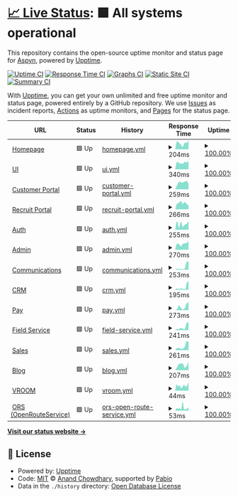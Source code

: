 # [📈 Live Status](https://status.aspyn.io): <!--live status--> **🟩 All systems operational**

This repository contains the open-source uptime monitor and status page for [Aspyn](https://aspyn.io), powered by [Upptime](https://github.com/upptime/upptime).

[![Uptime CI](https://github.com/aspyn-io/status/workflows/Uptime%20CI/badge.svg)](https://github.com/aspyn-io/status/actions?query=workflow%3A%22Uptime+CI%22)
[![Response Time CI](https://github.com/aspyn-io/status/workflows/Response%20Time%20CI/badge.svg)](https://github.com/aspyn-io/status/actions?query=workflow%3A%22Response+Time+CI%22)
[![Graphs CI](https://github.com/aspyn-io/status/workflows/Graphs%20CI/badge.svg)](https://github.com/aspyn-io/status/actions?query=workflow%3A%22Graphs+CI%22)
[![Static Site CI](https://github.com/aspyn-io/status/workflows/Static%20Site%20CI/badge.svg)](https://github.com/aspyn-io/status/actions?query=workflow%3A%22Static+Site+CI%22)
[![Summary CI](https://github.com/aspyn-io/status/workflows/Summary%20CI/badge.svg)](https://github.com/aspyn-io/status/actions?query=workflow%3A%22Summary+CI%22)

With [Upptime](https://upptime.js.org), you can get your own unlimited and free uptime monitor and status page, powered entirely by a GitHub repository. We use [Issues](https://github.com/aspyn-io/status/issues) as incident reports, [Actions](https://github.com/aspyn-io/status/actions) as uptime monitors, and [Pages](https://status.aspyn.io) for the status page.

<!--start: status pages-->
<!-- This summary is generated by Upptime (https://github.com/upptime/upptime) -->
<!-- Do not edit this manually, your changes will be overwritten -->
<!-- prettier-ignore -->
| URL | Status | History | Response Time | Uptime |
| --- | ------ | ------- | ------------- | ------ |
| <img alt="" src="https://aptive.aspyn.io/favicon.ico" height="13"> [Homepage](https://aspyn.io) | 🟩 Up | [homepage.yml](https://github.com/aspyn-io/status/commits/HEAD/history/homepage.yml) | <details><summary><img alt="Response time graph" src="./graphs/homepage/response-time-week.png" height="20"> 204ms</summary><br><a href="https://status.aspyn.io/history/homepage"><img alt="Response time 216" src="https://img.shields.io/endpoint?url=https%3A%2F%2Fraw.githubusercontent.com%2Faspyn-io%2Fstatus%2FHEAD%2Fapi%2Fhomepage%2Fresponse-time.json"></a><br><a href="https://status.aspyn.io/history/homepage"><img alt="24-hour response time 281" src="https://img.shields.io/endpoint?url=https%3A%2F%2Fraw.githubusercontent.com%2Faspyn-io%2Fstatus%2FHEAD%2Fapi%2Fhomepage%2Fresponse-time-day.json"></a><br><a href="https://status.aspyn.io/history/homepage"><img alt="7-day response time 204" src="https://img.shields.io/endpoint?url=https%3A%2F%2Fraw.githubusercontent.com%2Faspyn-io%2Fstatus%2FHEAD%2Fapi%2Fhomepage%2Fresponse-time-week.json"></a><br><a href="https://status.aspyn.io/history/homepage"><img alt="30-day response time 380" src="https://img.shields.io/endpoint?url=https%3A%2F%2Fraw.githubusercontent.com%2Faspyn-io%2Fstatus%2FHEAD%2Fapi%2Fhomepage%2Fresponse-time-month.json"></a><br><a href="https://status.aspyn.io/history/homepage"><img alt="1-year response time 216" src="https://img.shields.io/endpoint?url=https%3A%2F%2Fraw.githubusercontent.com%2Faspyn-io%2Fstatus%2FHEAD%2Fapi%2Fhomepage%2Fresponse-time-year.json"></a></details> | <details><summary><a href="https://status.aspyn.io/history/homepage">100.00%</a></summary><a href="https://status.aspyn.io/history/homepage"><img alt="All-time uptime 100.00%" src="https://img.shields.io/endpoint?url=https%3A%2F%2Fraw.githubusercontent.com%2Faspyn-io%2Fstatus%2FHEAD%2Fapi%2Fhomepage%2Fuptime.json"></a><br><a href="https://status.aspyn.io/history/homepage"><img alt="24-hour uptime 100.00%" src="https://img.shields.io/endpoint?url=https%3A%2F%2Fraw.githubusercontent.com%2Faspyn-io%2Fstatus%2FHEAD%2Fapi%2Fhomepage%2Fuptime-day.json"></a><br><a href="https://status.aspyn.io/history/homepage"><img alt="7-day uptime 100.00%" src="https://img.shields.io/endpoint?url=https%3A%2F%2Fraw.githubusercontent.com%2Faspyn-io%2Fstatus%2FHEAD%2Fapi%2Fhomepage%2Fuptime-week.json"></a><br><a href="https://status.aspyn.io/history/homepage"><img alt="30-day uptime 100.00%" src="https://img.shields.io/endpoint?url=https%3A%2F%2Fraw.githubusercontent.com%2Faspyn-io%2Fstatus%2FHEAD%2Fapi%2Fhomepage%2Fuptime-month.json"></a><br><a href="https://status.aspyn.io/history/homepage"><img alt="1-year uptime 100.00%" src="https://img.shields.io/endpoint?url=https%3A%2F%2Fraw.githubusercontent.com%2Faspyn-io%2Fstatus%2FHEAD%2Fapi%2Fhomepage%2Fuptime-year.json"></a></details>
| <img alt="" src="https://aptive.aspyn.io/favicon.ico" height="13"> [UI](https://aptive.aspyn.io/healthz) | 🟩 Up | [ui.yml](https://github.com/aspyn-io/status/commits/HEAD/history/ui.yml) | <details><summary><img alt="Response time graph" src="./graphs/ui/response-time-week.png" height="20"> 340ms</summary><br><a href="https://status.aspyn.io/history/ui"><img alt="Response time 297" src="https://img.shields.io/endpoint?url=https%3A%2F%2Fraw.githubusercontent.com%2Faspyn-io%2Fstatus%2FHEAD%2Fapi%2Fui%2Fresponse-time.json"></a><br><a href="https://status.aspyn.io/history/ui"><img alt="24-hour response time 411" src="https://img.shields.io/endpoint?url=https%3A%2F%2Fraw.githubusercontent.com%2Faspyn-io%2Fstatus%2FHEAD%2Fapi%2Fui%2Fresponse-time-day.json"></a><br><a href="https://status.aspyn.io/history/ui"><img alt="7-day response time 340" src="https://img.shields.io/endpoint?url=https%3A%2F%2Fraw.githubusercontent.com%2Faspyn-io%2Fstatus%2FHEAD%2Fapi%2Fui%2Fresponse-time-week.json"></a><br><a href="https://status.aspyn.io/history/ui"><img alt="30-day response time 346" src="https://img.shields.io/endpoint?url=https%3A%2F%2Fraw.githubusercontent.com%2Faspyn-io%2Fstatus%2FHEAD%2Fapi%2Fui%2Fresponse-time-month.json"></a><br><a href="https://status.aspyn.io/history/ui"><img alt="1-year response time 297" src="https://img.shields.io/endpoint?url=https%3A%2F%2Fraw.githubusercontent.com%2Faspyn-io%2Fstatus%2FHEAD%2Fapi%2Fui%2Fresponse-time-year.json"></a></details> | <details><summary><a href="https://status.aspyn.io/history/ui">100.00%</a></summary><a href="https://status.aspyn.io/history/ui"><img alt="All-time uptime 99.99%" src="https://img.shields.io/endpoint?url=https%3A%2F%2Fraw.githubusercontent.com%2Faspyn-io%2Fstatus%2FHEAD%2Fapi%2Fui%2Fuptime.json"></a><br><a href="https://status.aspyn.io/history/ui"><img alt="24-hour uptime 100.00%" src="https://img.shields.io/endpoint?url=https%3A%2F%2Fraw.githubusercontent.com%2Faspyn-io%2Fstatus%2FHEAD%2Fapi%2Fui%2Fuptime-day.json"></a><br><a href="https://status.aspyn.io/history/ui"><img alt="7-day uptime 100.00%" src="https://img.shields.io/endpoint?url=https%3A%2F%2Fraw.githubusercontent.com%2Faspyn-io%2Fstatus%2FHEAD%2Fapi%2Fui%2Fuptime-week.json"></a><br><a href="https://status.aspyn.io/history/ui"><img alt="30-day uptime 100.00%" src="https://img.shields.io/endpoint?url=https%3A%2F%2Fraw.githubusercontent.com%2Faspyn-io%2Fstatus%2FHEAD%2Fapi%2Fui%2Fuptime-month.json"></a><br><a href="https://status.aspyn.io/history/ui"><img alt="1-year uptime 99.99%" src="https://img.shields.io/endpoint?url=https%3A%2F%2Fraw.githubusercontent.com%2Faspyn-io%2Fstatus%2FHEAD%2Fapi%2Fui%2Fuptime-year.json"></a></details>
| <img alt="" src="https://icons.duckduckgo.com/ip3/customer.aptive.aspyn.io.ico" height="13"> [Customer Portal](https://customer.aptive.aspyn.io) | 🟩 Up | [customer-portal.yml](https://github.com/aspyn-io/status/commits/HEAD/history/customer-portal.yml) | <details><summary><img alt="Response time graph" src="./graphs/customer-portal/response-time-week.png" height="20"> 259ms</summary><br><a href="https://status.aspyn.io/history/customer-portal"><img alt="Response time 244" src="https://img.shields.io/endpoint?url=https%3A%2F%2Fraw.githubusercontent.com%2Faspyn-io%2Fstatus%2FHEAD%2Fapi%2Fcustomer-portal%2Fresponse-time.json"></a><br><a href="https://status.aspyn.io/history/customer-portal"><img alt="24-hour response time 208" src="https://img.shields.io/endpoint?url=https%3A%2F%2Fraw.githubusercontent.com%2Faspyn-io%2Fstatus%2FHEAD%2Fapi%2Fcustomer-portal%2Fresponse-time-day.json"></a><br><a href="https://status.aspyn.io/history/customer-portal"><img alt="7-day response time 259" src="https://img.shields.io/endpoint?url=https%3A%2F%2Fraw.githubusercontent.com%2Faspyn-io%2Fstatus%2FHEAD%2Fapi%2Fcustomer-portal%2Fresponse-time-week.json"></a><br><a href="https://status.aspyn.io/history/customer-portal"><img alt="30-day response time 315" src="https://img.shields.io/endpoint?url=https%3A%2F%2Fraw.githubusercontent.com%2Faspyn-io%2Fstatus%2FHEAD%2Fapi%2Fcustomer-portal%2Fresponse-time-month.json"></a><br><a href="https://status.aspyn.io/history/customer-portal"><img alt="1-year response time 244" src="https://img.shields.io/endpoint?url=https%3A%2F%2Fraw.githubusercontent.com%2Faspyn-io%2Fstatus%2FHEAD%2Fapi%2Fcustomer-portal%2Fresponse-time-year.json"></a></details> | <details><summary><a href="https://status.aspyn.io/history/customer-portal">100.00%</a></summary><a href="https://status.aspyn.io/history/customer-portal"><img alt="All-time uptime 99.98%" src="https://img.shields.io/endpoint?url=https%3A%2F%2Fraw.githubusercontent.com%2Faspyn-io%2Fstatus%2FHEAD%2Fapi%2Fcustomer-portal%2Fuptime.json"></a><br><a href="https://status.aspyn.io/history/customer-portal"><img alt="24-hour uptime 100.00%" src="https://img.shields.io/endpoint?url=https%3A%2F%2Fraw.githubusercontent.com%2Faspyn-io%2Fstatus%2FHEAD%2Fapi%2Fcustomer-portal%2Fuptime-day.json"></a><br><a href="https://status.aspyn.io/history/customer-portal"><img alt="7-day uptime 100.00%" src="https://img.shields.io/endpoint?url=https%3A%2F%2Fraw.githubusercontent.com%2Faspyn-io%2Fstatus%2FHEAD%2Fapi%2Fcustomer-portal%2Fuptime-week.json"></a><br><a href="https://status.aspyn.io/history/customer-portal"><img alt="30-day uptime 100.00%" src="https://img.shields.io/endpoint?url=https%3A%2F%2Fraw.githubusercontent.com%2Faspyn-io%2Fstatus%2FHEAD%2Fapi%2Fcustomer-portal%2Fuptime-month.json"></a><br><a href="https://status.aspyn.io/history/customer-portal"><img alt="1-year uptime 99.98%" src="https://img.shields.io/endpoint?url=https%3A%2F%2Fraw.githubusercontent.com%2Faspyn-io%2Fstatus%2FHEAD%2Fapi%2Fcustomer-portal%2Fuptime-year.json"></a></details>
| <img alt="" src="https://icons.duckduckgo.com/ip3/recruit.aptive.aspyn.io.ico" height="13"> [Recruit Portal](https://recruit.aptive.aspyn.io) | 🟩 Up | [recruit-portal.yml](https://github.com/aspyn-io/status/commits/HEAD/history/recruit-portal.yml) | <details><summary><img alt="Response time graph" src="./graphs/recruit-portal/response-time-week.png" height="20"> 266ms</summary><br><a href="https://status.aspyn.io/history/recruit-portal"><img alt="Response time 330" src="https://img.shields.io/endpoint?url=https%3A%2F%2Fraw.githubusercontent.com%2Faspyn-io%2Fstatus%2FHEAD%2Fapi%2Frecruit-portal%2Fresponse-time.json"></a><br><a href="https://status.aspyn.io/history/recruit-portal"><img alt="24-hour response time 172" src="https://img.shields.io/endpoint?url=https%3A%2F%2Fraw.githubusercontent.com%2Faspyn-io%2Fstatus%2FHEAD%2Fapi%2Frecruit-portal%2Fresponse-time-day.json"></a><br><a href="https://status.aspyn.io/history/recruit-portal"><img alt="7-day response time 266" src="https://img.shields.io/endpoint?url=https%3A%2F%2Fraw.githubusercontent.com%2Faspyn-io%2Fstatus%2FHEAD%2Fapi%2Frecruit-portal%2Fresponse-time-week.json"></a><br><a href="https://status.aspyn.io/history/recruit-portal"><img alt="30-day response time 357" src="https://img.shields.io/endpoint?url=https%3A%2F%2Fraw.githubusercontent.com%2Faspyn-io%2Fstatus%2FHEAD%2Fapi%2Frecruit-portal%2Fresponse-time-month.json"></a><br><a href="https://status.aspyn.io/history/recruit-portal"><img alt="1-year response time 330" src="https://img.shields.io/endpoint?url=https%3A%2F%2Fraw.githubusercontent.com%2Faspyn-io%2Fstatus%2FHEAD%2Fapi%2Frecruit-portal%2Fresponse-time-year.json"></a></details> | <details><summary><a href="https://status.aspyn.io/history/recruit-portal">100.00%</a></summary><a href="https://status.aspyn.io/history/recruit-portal"><img alt="All-time uptime 100.00%" src="https://img.shields.io/endpoint?url=https%3A%2F%2Fraw.githubusercontent.com%2Faspyn-io%2Fstatus%2FHEAD%2Fapi%2Frecruit-portal%2Fuptime.json"></a><br><a href="https://status.aspyn.io/history/recruit-portal"><img alt="24-hour uptime 100.00%" src="https://img.shields.io/endpoint?url=https%3A%2F%2Fraw.githubusercontent.com%2Faspyn-io%2Fstatus%2FHEAD%2Fapi%2Frecruit-portal%2Fuptime-day.json"></a><br><a href="https://status.aspyn.io/history/recruit-portal"><img alt="7-day uptime 100.00%" src="https://img.shields.io/endpoint?url=https%3A%2F%2Fraw.githubusercontent.com%2Faspyn-io%2Fstatus%2FHEAD%2Fapi%2Frecruit-portal%2Fuptime-week.json"></a><br><a href="https://status.aspyn.io/history/recruit-portal"><img alt="30-day uptime 100.00%" src="https://img.shields.io/endpoint?url=https%3A%2F%2Fraw.githubusercontent.com%2Faspyn-io%2Fstatus%2FHEAD%2Fapi%2Frecruit-portal%2Fuptime-month.json"></a><br><a href="https://status.aspyn.io/history/recruit-portal"><img alt="1-year uptime 100.00%" src="https://img.shields.io/endpoint?url=https%3A%2F%2Fraw.githubusercontent.com%2Faspyn-io%2Fstatus%2FHEAD%2Fapi%2Frecruit-portal%2Fuptime-year.json"></a></details>
| <img alt="" src="https://icons.duckduckgo.com/ip3/account.aspyn.io.ico" height="13"> [Auth](https://account.aspyn.io) | 🟩 Up | [auth.yml](https://github.com/aspyn-io/status/commits/HEAD/history/auth.yml) | <details><summary><img alt="Response time graph" src="./graphs/auth/response-time-week.png" height="20"> 255ms</summary><br><a href="https://status.aspyn.io/history/auth"><img alt="Response time 407" src="https://img.shields.io/endpoint?url=https%3A%2F%2Fraw.githubusercontent.com%2Faspyn-io%2Fstatus%2FHEAD%2Fapi%2Fauth%2Fresponse-time.json"></a><br><a href="https://status.aspyn.io/history/auth"><img alt="24-hour response time 375" src="https://img.shields.io/endpoint?url=https%3A%2F%2Fraw.githubusercontent.com%2Faspyn-io%2Fstatus%2FHEAD%2Fapi%2Fauth%2Fresponse-time-day.json"></a><br><a href="https://status.aspyn.io/history/auth"><img alt="7-day response time 255" src="https://img.shields.io/endpoint?url=https%3A%2F%2Fraw.githubusercontent.com%2Faspyn-io%2Fstatus%2FHEAD%2Fapi%2Fauth%2Fresponse-time-week.json"></a><br><a href="https://status.aspyn.io/history/auth"><img alt="30-day response time 708" src="https://img.shields.io/endpoint?url=https%3A%2F%2Fraw.githubusercontent.com%2Faspyn-io%2Fstatus%2FHEAD%2Fapi%2Fauth%2Fresponse-time-month.json"></a><br><a href="https://status.aspyn.io/history/auth"><img alt="1-year response time 407" src="https://img.shields.io/endpoint?url=https%3A%2F%2Fraw.githubusercontent.com%2Faspyn-io%2Fstatus%2FHEAD%2Fapi%2Fauth%2Fresponse-time-year.json"></a></details> | <details><summary><a href="https://status.aspyn.io/history/auth">100.00%</a></summary><a href="https://status.aspyn.io/history/auth"><img alt="All-time uptime 99.97%" src="https://img.shields.io/endpoint?url=https%3A%2F%2Fraw.githubusercontent.com%2Faspyn-io%2Fstatus%2FHEAD%2Fapi%2Fauth%2Fuptime.json"></a><br><a href="https://status.aspyn.io/history/auth"><img alt="24-hour uptime 100.00%" src="https://img.shields.io/endpoint?url=https%3A%2F%2Fraw.githubusercontent.com%2Faspyn-io%2Fstatus%2FHEAD%2Fapi%2Fauth%2Fuptime-day.json"></a><br><a href="https://status.aspyn.io/history/auth"><img alt="7-day uptime 100.00%" src="https://img.shields.io/endpoint?url=https%3A%2F%2Fraw.githubusercontent.com%2Faspyn-io%2Fstatus%2FHEAD%2Fapi%2Fauth%2Fuptime-week.json"></a><br><a href="https://status.aspyn.io/history/auth"><img alt="30-day uptime 100.00%" src="https://img.shields.io/endpoint?url=https%3A%2F%2Fraw.githubusercontent.com%2Faspyn-io%2Fstatus%2FHEAD%2Fapi%2Fauth%2Fuptime-month.json"></a><br><a href="https://status.aspyn.io/history/auth"><img alt="1-year uptime 99.97%" src="https://img.shields.io/endpoint?url=https%3A%2F%2Fraw.githubusercontent.com%2Faspyn-io%2Fstatus%2FHEAD%2Fapi%2Fauth%2Fuptime-year.json"></a></details>
| <img alt="" src="https://icons.duckduckgo.com/ip3/api.aptive.aspyn.io.ico" height="13"> [Admin](https://api.aptive.aspyn.io/admin/v1/healthz) | 🟩 Up | [admin.yml](https://github.com/aspyn-io/status/commits/HEAD/history/admin.yml) | <details><summary><img alt="Response time graph" src="./graphs/admin/response-time-week.png" height="20"> 270ms</summary><br><a href="https://status.aspyn.io/history/admin"><img alt="Response time 289" src="https://img.shields.io/endpoint?url=https%3A%2F%2Fraw.githubusercontent.com%2Faspyn-io%2Fstatus%2FHEAD%2Fapi%2Fadmin%2Fresponse-time.json"></a><br><a href="https://status.aspyn.io/history/admin"><img alt="24-hour response time 379" src="https://img.shields.io/endpoint?url=https%3A%2F%2Fraw.githubusercontent.com%2Faspyn-io%2Fstatus%2FHEAD%2Fapi%2Fadmin%2Fresponse-time-day.json"></a><br><a href="https://status.aspyn.io/history/admin"><img alt="7-day response time 270" src="https://img.shields.io/endpoint?url=https%3A%2F%2Fraw.githubusercontent.com%2Faspyn-io%2Fstatus%2FHEAD%2Fapi%2Fadmin%2Fresponse-time-week.json"></a><br><a href="https://status.aspyn.io/history/admin"><img alt="30-day response time 452" src="https://img.shields.io/endpoint?url=https%3A%2F%2Fraw.githubusercontent.com%2Faspyn-io%2Fstatus%2FHEAD%2Fapi%2Fadmin%2Fresponse-time-month.json"></a><br><a href="https://status.aspyn.io/history/admin"><img alt="1-year response time 289" src="https://img.shields.io/endpoint?url=https%3A%2F%2Fraw.githubusercontent.com%2Faspyn-io%2Fstatus%2FHEAD%2Fapi%2Fadmin%2Fresponse-time-year.json"></a></details> | <details><summary><a href="https://status.aspyn.io/history/admin">100.00%</a></summary><a href="https://status.aspyn.io/history/admin"><img alt="All-time uptime 99.91%" src="https://img.shields.io/endpoint?url=https%3A%2F%2Fraw.githubusercontent.com%2Faspyn-io%2Fstatus%2FHEAD%2Fapi%2Fadmin%2Fuptime.json"></a><br><a href="https://status.aspyn.io/history/admin"><img alt="24-hour uptime 100.00%" src="https://img.shields.io/endpoint?url=https%3A%2F%2Fraw.githubusercontent.com%2Faspyn-io%2Fstatus%2FHEAD%2Fapi%2Fadmin%2Fuptime-day.json"></a><br><a href="https://status.aspyn.io/history/admin"><img alt="7-day uptime 100.00%" src="https://img.shields.io/endpoint?url=https%3A%2F%2Fraw.githubusercontent.com%2Faspyn-io%2Fstatus%2FHEAD%2Fapi%2Fadmin%2Fuptime-week.json"></a><br><a href="https://status.aspyn.io/history/admin"><img alt="30-day uptime 99.92%" src="https://img.shields.io/endpoint?url=https%3A%2F%2Fraw.githubusercontent.com%2Faspyn-io%2Fstatus%2FHEAD%2Fapi%2Fadmin%2Fuptime-month.json"></a><br><a href="https://status.aspyn.io/history/admin"><img alt="1-year uptime 99.91%" src="https://img.shields.io/endpoint?url=https%3A%2F%2Fraw.githubusercontent.com%2Faspyn-io%2Fstatus%2FHEAD%2Fapi%2Fadmin%2Fuptime-year.json"></a></details>
| <img alt="" src="https://icons.duckduckgo.com/ip3/api.aptive.aspyn.io.ico" height="13"> [Communications](https://api.aptive.aspyn.io/communications/v1/up) | 🟩 Up | [communications.yml](https://github.com/aspyn-io/status/commits/HEAD/history/communications.yml) | <details><summary><img alt="Response time graph" src="./graphs/communications/response-time-week.png" height="20"> 253ms</summary><br><a href="https://status.aspyn.io/history/communications"><img alt="Response time 365" src="https://img.shields.io/endpoint?url=https%3A%2F%2Fraw.githubusercontent.com%2Faspyn-io%2Fstatus%2FHEAD%2Fapi%2Fcommunications%2Fresponse-time.json"></a><br><a href="https://status.aspyn.io/history/communications"><img alt="24-hour response time 763" src="https://img.shields.io/endpoint?url=https%3A%2F%2Fraw.githubusercontent.com%2Faspyn-io%2Fstatus%2FHEAD%2Fapi%2Fcommunications%2Fresponse-time-day.json"></a><br><a href="https://status.aspyn.io/history/communications"><img alt="7-day response time 253" src="https://img.shields.io/endpoint?url=https%3A%2F%2Fraw.githubusercontent.com%2Faspyn-io%2Fstatus%2FHEAD%2Fapi%2Fcommunications%2Fresponse-time-week.json"></a><br><a href="https://status.aspyn.io/history/communications"><img alt="30-day response time 688" src="https://img.shields.io/endpoint?url=https%3A%2F%2Fraw.githubusercontent.com%2Faspyn-io%2Fstatus%2FHEAD%2Fapi%2Fcommunications%2Fresponse-time-month.json"></a><br><a href="https://status.aspyn.io/history/communications"><img alt="1-year response time 365" src="https://img.shields.io/endpoint?url=https%3A%2F%2Fraw.githubusercontent.com%2Faspyn-io%2Fstatus%2FHEAD%2Fapi%2Fcommunications%2Fresponse-time-year.json"></a></details> | <details><summary><a href="https://status.aspyn.io/history/communications">100.00%</a></summary><a href="https://status.aspyn.io/history/communications"><img alt="All-time uptime 99.22%" src="https://img.shields.io/endpoint?url=https%3A%2F%2Fraw.githubusercontent.com%2Faspyn-io%2Fstatus%2FHEAD%2Fapi%2Fcommunications%2Fuptime.json"></a><br><a href="https://status.aspyn.io/history/communications"><img alt="24-hour uptime 100.00%" src="https://img.shields.io/endpoint?url=https%3A%2F%2Fraw.githubusercontent.com%2Faspyn-io%2Fstatus%2FHEAD%2Fapi%2Fcommunications%2Fuptime-day.json"></a><br><a href="https://status.aspyn.io/history/communications"><img alt="7-day uptime 100.00%" src="https://img.shields.io/endpoint?url=https%3A%2F%2Fraw.githubusercontent.com%2Faspyn-io%2Fstatus%2FHEAD%2Fapi%2Fcommunications%2Fuptime-week.json"></a><br><a href="https://status.aspyn.io/history/communications"><img alt="30-day uptime 100.00%" src="https://img.shields.io/endpoint?url=https%3A%2F%2Fraw.githubusercontent.com%2Faspyn-io%2Fstatus%2FHEAD%2Fapi%2Fcommunications%2Fuptime-month.json"></a><br><a href="https://status.aspyn.io/history/communications"><img alt="1-year uptime 99.22%" src="https://img.shields.io/endpoint?url=https%3A%2F%2Fraw.githubusercontent.com%2Faspyn-io%2Fstatus%2FHEAD%2Fapi%2Fcommunications%2Fuptime-year.json"></a></details>
| <img alt="" src="https://icons.duckduckgo.com/ip3/api.aptive.aspyn.io.ico" height="13"> [CRM](https://api.aptive.aspyn.io/crm/v1/up) | 🟩 Up | [crm.yml](https://github.com/aspyn-io/status/commits/HEAD/history/crm.yml) | <details><summary><img alt="Response time graph" src="./graphs/crm/response-time-week.png" height="20"> 195ms</summary><br><a href="https://status.aspyn.io/history/crm"><img alt="Response time 165" src="https://img.shields.io/endpoint?url=https%3A%2F%2Fraw.githubusercontent.com%2Faspyn-io%2Fstatus%2FHEAD%2Fapi%2Fcrm%2Fresponse-time.json"></a><br><a href="https://status.aspyn.io/history/crm"><img alt="24-hour response time 678" src="https://img.shields.io/endpoint?url=https%3A%2F%2Fraw.githubusercontent.com%2Faspyn-io%2Fstatus%2FHEAD%2Fapi%2Fcrm%2Fresponse-time-day.json"></a><br><a href="https://status.aspyn.io/history/crm"><img alt="7-day response time 195" src="https://img.shields.io/endpoint?url=https%3A%2F%2Fraw.githubusercontent.com%2Faspyn-io%2Fstatus%2FHEAD%2Fapi%2Fcrm%2Fresponse-time-week.json"></a><br><a href="https://status.aspyn.io/history/crm"><img alt="30-day response time 167" src="https://img.shields.io/endpoint?url=https%3A%2F%2Fraw.githubusercontent.com%2Faspyn-io%2Fstatus%2FHEAD%2Fapi%2Fcrm%2Fresponse-time-month.json"></a><br><a href="https://status.aspyn.io/history/crm"><img alt="1-year response time 165" src="https://img.shields.io/endpoint?url=https%3A%2F%2Fraw.githubusercontent.com%2Faspyn-io%2Fstatus%2FHEAD%2Fapi%2Fcrm%2Fresponse-time-year.json"></a></details> | <details><summary><a href="https://status.aspyn.io/history/crm">100.00%</a></summary><a href="https://status.aspyn.io/history/crm"><img alt="All-time uptime 99.92%" src="https://img.shields.io/endpoint?url=https%3A%2F%2Fraw.githubusercontent.com%2Faspyn-io%2Fstatus%2FHEAD%2Fapi%2Fcrm%2Fuptime.json"></a><br><a href="https://status.aspyn.io/history/crm"><img alt="24-hour uptime 100.00%" src="https://img.shields.io/endpoint?url=https%3A%2F%2Fraw.githubusercontent.com%2Faspyn-io%2Fstatus%2FHEAD%2Fapi%2Fcrm%2Fuptime-day.json"></a><br><a href="https://status.aspyn.io/history/crm"><img alt="7-day uptime 100.00%" src="https://img.shields.io/endpoint?url=https%3A%2F%2Fraw.githubusercontent.com%2Faspyn-io%2Fstatus%2FHEAD%2Fapi%2Fcrm%2Fuptime-week.json"></a><br><a href="https://status.aspyn.io/history/crm"><img alt="30-day uptime 99.86%" src="https://img.shields.io/endpoint?url=https%3A%2F%2Fraw.githubusercontent.com%2Faspyn-io%2Fstatus%2FHEAD%2Fapi%2Fcrm%2Fuptime-month.json"></a><br><a href="https://status.aspyn.io/history/crm"><img alt="1-year uptime 99.92%" src="https://img.shields.io/endpoint?url=https%3A%2F%2Fraw.githubusercontent.com%2Faspyn-io%2Fstatus%2FHEAD%2Fapi%2Fcrm%2Fuptime-year.json"></a></details>
| <img alt="" src="https://api.aptive.aspyn.io/pay/v1/favicon-32x32.png" height="13"> [Pay](https://api.aptive.aspyn.io/pay/v1/up) | 🟩 Up | [pay.yml](https://github.com/aspyn-io/status/commits/HEAD/history/pay.yml) | <details><summary><img alt="Response time graph" src="./graphs/pay/response-time-week.png" height="20"> 273ms</summary><br><a href="https://status.aspyn.io/history/pay"><img alt="Response time 212" src="https://img.shields.io/endpoint?url=https%3A%2F%2Fraw.githubusercontent.com%2Faspyn-io%2Fstatus%2FHEAD%2Fapi%2Fpay%2Fresponse-time.json"></a><br><a href="https://status.aspyn.io/history/pay"><img alt="24-hour response time 605" src="https://img.shields.io/endpoint?url=https%3A%2F%2Fraw.githubusercontent.com%2Faspyn-io%2Fstatus%2FHEAD%2Fapi%2Fpay%2Fresponse-time-day.json"></a><br><a href="https://status.aspyn.io/history/pay"><img alt="7-day response time 273" src="https://img.shields.io/endpoint?url=https%3A%2F%2Fraw.githubusercontent.com%2Faspyn-io%2Fstatus%2FHEAD%2Fapi%2Fpay%2Fresponse-time-week.json"></a><br><a href="https://status.aspyn.io/history/pay"><img alt="30-day response time 814" src="https://img.shields.io/endpoint?url=https%3A%2F%2Fraw.githubusercontent.com%2Faspyn-io%2Fstatus%2FHEAD%2Fapi%2Fpay%2Fresponse-time-month.json"></a><br><a href="https://status.aspyn.io/history/pay"><img alt="1-year response time 212" src="https://img.shields.io/endpoint?url=https%3A%2F%2Fraw.githubusercontent.com%2Faspyn-io%2Fstatus%2FHEAD%2Fapi%2Fpay%2Fresponse-time-year.json"></a></details> | <details><summary><a href="https://status.aspyn.io/history/pay">100.00%</a></summary><a href="https://status.aspyn.io/history/pay"><img alt="All-time uptime 99.71%" src="https://img.shields.io/endpoint?url=https%3A%2F%2Fraw.githubusercontent.com%2Faspyn-io%2Fstatus%2FHEAD%2Fapi%2Fpay%2Fuptime.json"></a><br><a href="https://status.aspyn.io/history/pay"><img alt="24-hour uptime 100.00%" src="https://img.shields.io/endpoint?url=https%3A%2F%2Fraw.githubusercontent.com%2Faspyn-io%2Fstatus%2FHEAD%2Fapi%2Fpay%2Fuptime-day.json"></a><br><a href="https://status.aspyn.io/history/pay"><img alt="7-day uptime 100.00%" src="https://img.shields.io/endpoint?url=https%3A%2F%2Fraw.githubusercontent.com%2Faspyn-io%2Fstatus%2FHEAD%2Fapi%2Fpay%2Fuptime-week.json"></a><br><a href="https://status.aspyn.io/history/pay"><img alt="30-day uptime 99.88%" src="https://img.shields.io/endpoint?url=https%3A%2F%2Fraw.githubusercontent.com%2Faspyn-io%2Fstatus%2FHEAD%2Fapi%2Fpay%2Fuptime-month.json"></a><br><a href="https://status.aspyn.io/history/pay"><img alt="1-year uptime 99.71%" src="https://img.shields.io/endpoint?url=https%3A%2F%2Fraw.githubusercontent.com%2Faspyn-io%2Fstatus%2FHEAD%2Fapi%2Fpay%2Fuptime-year.json"></a></details>
| <img alt="" src="https://icons.duckduckgo.com/ip3/api.aptive.aspyn.io.ico" height="13"> [Field Service](https://api.aptive.aspyn.io/field-service/v1/up) | 🟩 Up | [field-service.yml](https://github.com/aspyn-io/status/commits/HEAD/history/field-service.yml) | <details><summary><img alt="Response time graph" src="./graphs/field-service/response-time-week.png" height="20"> 241ms</summary><br><a href="https://status.aspyn.io/history/field-service"><img alt="Response time 133" src="https://img.shields.io/endpoint?url=https%3A%2F%2Fraw.githubusercontent.com%2Faspyn-io%2Fstatus%2FHEAD%2Fapi%2Ffield-service%2Fresponse-time.json"></a><br><a href="https://status.aspyn.io/history/field-service"><img alt="24-hour response time 627" src="https://img.shields.io/endpoint?url=https%3A%2F%2Fraw.githubusercontent.com%2Faspyn-io%2Fstatus%2FHEAD%2Fapi%2Ffield-service%2Fresponse-time-day.json"></a><br><a href="https://status.aspyn.io/history/field-service"><img alt="7-day response time 241" src="https://img.shields.io/endpoint?url=https%3A%2F%2Fraw.githubusercontent.com%2Faspyn-io%2Fstatus%2FHEAD%2Fapi%2Ffield-service%2Fresponse-time-week.json"></a><br><a href="https://status.aspyn.io/history/field-service"><img alt="30-day response time 526" src="https://img.shields.io/endpoint?url=https%3A%2F%2Fraw.githubusercontent.com%2Faspyn-io%2Fstatus%2FHEAD%2Fapi%2Ffield-service%2Fresponse-time-month.json"></a><br><a href="https://status.aspyn.io/history/field-service"><img alt="1-year response time 133" src="https://img.shields.io/endpoint?url=https%3A%2F%2Fraw.githubusercontent.com%2Faspyn-io%2Fstatus%2FHEAD%2Fapi%2Ffield-service%2Fresponse-time-year.json"></a></details> | <details><summary><a href="https://status.aspyn.io/history/field-service">100.00%</a></summary><a href="https://status.aspyn.io/history/field-service"><img alt="All-time uptime 99.87%" src="https://img.shields.io/endpoint?url=https%3A%2F%2Fraw.githubusercontent.com%2Faspyn-io%2Fstatus%2FHEAD%2Fapi%2Ffield-service%2Fuptime.json"></a><br><a href="https://status.aspyn.io/history/field-service"><img alt="24-hour uptime 100.00%" src="https://img.shields.io/endpoint?url=https%3A%2F%2Fraw.githubusercontent.com%2Faspyn-io%2Fstatus%2FHEAD%2Fapi%2Ffield-service%2Fuptime-day.json"></a><br><a href="https://status.aspyn.io/history/field-service"><img alt="7-day uptime 100.00%" src="https://img.shields.io/endpoint?url=https%3A%2F%2Fraw.githubusercontent.com%2Faspyn-io%2Fstatus%2FHEAD%2Fapi%2Ffield-service%2Fuptime-week.json"></a><br><a href="https://status.aspyn.io/history/field-service"><img alt="30-day uptime 99.88%" src="https://img.shields.io/endpoint?url=https%3A%2F%2Fraw.githubusercontent.com%2Faspyn-io%2Fstatus%2FHEAD%2Fapi%2Ffield-service%2Fuptime-month.json"></a><br><a href="https://status.aspyn.io/history/field-service"><img alt="1-year uptime 99.87%" src="https://img.shields.io/endpoint?url=https%3A%2F%2Fraw.githubusercontent.com%2Faspyn-io%2Fstatus%2FHEAD%2Fapi%2Ffield-service%2Fuptime-year.json"></a></details>
| <img alt="" src="https://icons.duckduckgo.com/ip3/api.aptive.aspyn.io.ico" height="13"> [Sales](https://api.aptive.aspyn.io/sales/v1/up) | 🟩 Up | [sales.yml](https://github.com/aspyn-io/status/commits/HEAD/history/sales.yml) | <details><summary><img alt="Response time graph" src="./graphs/sales/response-time-week.png" height="20"> 261ms</summary><br><a href="https://status.aspyn.io/history/sales"><img alt="Response time 135" src="https://img.shields.io/endpoint?url=https%3A%2F%2Fraw.githubusercontent.com%2Faspyn-io%2Fstatus%2FHEAD%2Fapi%2Fsales%2Fresponse-time.json"></a><br><a href="https://status.aspyn.io/history/sales"><img alt="24-hour response time 569" src="https://img.shields.io/endpoint?url=https%3A%2F%2Fraw.githubusercontent.com%2Faspyn-io%2Fstatus%2FHEAD%2Fapi%2Fsales%2Fresponse-time-day.json"></a><br><a href="https://status.aspyn.io/history/sales"><img alt="7-day response time 261" src="https://img.shields.io/endpoint?url=https%3A%2F%2Fraw.githubusercontent.com%2Faspyn-io%2Fstatus%2FHEAD%2Fapi%2Fsales%2Fresponse-time-week.json"></a><br><a href="https://status.aspyn.io/history/sales"><img alt="30-day response time 417" src="https://img.shields.io/endpoint?url=https%3A%2F%2Fraw.githubusercontent.com%2Faspyn-io%2Fstatus%2FHEAD%2Fapi%2Fsales%2Fresponse-time-month.json"></a><br><a href="https://status.aspyn.io/history/sales"><img alt="1-year response time 135" src="https://img.shields.io/endpoint?url=https%3A%2F%2Fraw.githubusercontent.com%2Faspyn-io%2Fstatus%2FHEAD%2Fapi%2Fsales%2Fresponse-time-year.json"></a></details> | <details><summary><a href="https://status.aspyn.io/history/sales">100.00%</a></summary><a href="https://status.aspyn.io/history/sales"><img alt="All-time uptime 99.88%" src="https://img.shields.io/endpoint?url=https%3A%2F%2Fraw.githubusercontent.com%2Faspyn-io%2Fstatus%2FHEAD%2Fapi%2Fsales%2Fuptime.json"></a><br><a href="https://status.aspyn.io/history/sales"><img alt="24-hour uptime 100.00%" src="https://img.shields.io/endpoint?url=https%3A%2F%2Fraw.githubusercontent.com%2Faspyn-io%2Fstatus%2FHEAD%2Fapi%2Fsales%2Fuptime-day.json"></a><br><a href="https://status.aspyn.io/history/sales"><img alt="7-day uptime 100.00%" src="https://img.shields.io/endpoint?url=https%3A%2F%2Fraw.githubusercontent.com%2Faspyn-io%2Fstatus%2FHEAD%2Fapi%2Fsales%2Fuptime-week.json"></a><br><a href="https://status.aspyn.io/history/sales"><img alt="30-day uptime 99.92%" src="https://img.shields.io/endpoint?url=https%3A%2F%2Fraw.githubusercontent.com%2Faspyn-io%2Fstatus%2FHEAD%2Fapi%2Fsales%2Fuptime-month.json"></a><br><a href="https://status.aspyn.io/history/sales"><img alt="1-year uptime 99.88%" src="https://img.shields.io/endpoint?url=https%3A%2F%2Fraw.githubusercontent.com%2Faspyn-io%2Fstatus%2FHEAD%2Fapi%2Fsales%2Fuptime-year.json"></a></details>
| <img alt="" src="https://icons.duckduckgo.com/ip3/blog.aspyn.io.ico" height="13"> [Blog](https://blog.aspyn.io) | 🟩 Up | [blog.yml](https://github.com/aspyn-io/status/commits/HEAD/history/blog.yml) | <details><summary><img alt="Response time graph" src="./graphs/blog/response-time-week.png" height="20"> 207ms</summary><br><a href="https://status.aspyn.io/history/blog"><img alt="Response time 212" src="https://img.shields.io/endpoint?url=https%3A%2F%2Fraw.githubusercontent.com%2Faspyn-io%2Fstatus%2FHEAD%2Fapi%2Fblog%2Fresponse-time.json"></a><br><a href="https://status.aspyn.io/history/blog"><img alt="24-hour response time 330" src="https://img.shields.io/endpoint?url=https%3A%2F%2Fraw.githubusercontent.com%2Faspyn-io%2Fstatus%2FHEAD%2Fapi%2Fblog%2Fresponse-time-day.json"></a><br><a href="https://status.aspyn.io/history/blog"><img alt="7-day response time 207" src="https://img.shields.io/endpoint?url=https%3A%2F%2Fraw.githubusercontent.com%2Faspyn-io%2Fstatus%2FHEAD%2Fapi%2Fblog%2Fresponse-time-week.json"></a><br><a href="https://status.aspyn.io/history/blog"><img alt="30-day response time 334" src="https://img.shields.io/endpoint?url=https%3A%2F%2Fraw.githubusercontent.com%2Faspyn-io%2Fstatus%2FHEAD%2Fapi%2Fblog%2Fresponse-time-month.json"></a><br><a href="https://status.aspyn.io/history/blog"><img alt="1-year response time 212" src="https://img.shields.io/endpoint?url=https%3A%2F%2Fraw.githubusercontent.com%2Faspyn-io%2Fstatus%2FHEAD%2Fapi%2Fblog%2Fresponse-time-year.json"></a></details> | <details><summary><a href="https://status.aspyn.io/history/blog">100.00%</a></summary><a href="https://status.aspyn.io/history/blog"><img alt="All-time uptime 100.00%" src="https://img.shields.io/endpoint?url=https%3A%2F%2Fraw.githubusercontent.com%2Faspyn-io%2Fstatus%2FHEAD%2Fapi%2Fblog%2Fuptime.json"></a><br><a href="https://status.aspyn.io/history/blog"><img alt="24-hour uptime 100.00%" src="https://img.shields.io/endpoint?url=https%3A%2F%2Fraw.githubusercontent.com%2Faspyn-io%2Fstatus%2FHEAD%2Fapi%2Fblog%2Fuptime-day.json"></a><br><a href="https://status.aspyn.io/history/blog"><img alt="7-day uptime 100.00%" src="https://img.shields.io/endpoint?url=https%3A%2F%2Fraw.githubusercontent.com%2Faspyn-io%2Fstatus%2FHEAD%2Fapi%2Fblog%2Fuptime-week.json"></a><br><a href="https://status.aspyn.io/history/blog"><img alt="30-day uptime 100.00%" src="https://img.shields.io/endpoint?url=https%3A%2F%2Fraw.githubusercontent.com%2Faspyn-io%2Fstatus%2FHEAD%2Fapi%2Fblog%2Fuptime-month.json"></a><br><a href="https://status.aspyn.io/history/blog"><img alt="1-year uptime 100.00%" src="https://img.shields.io/endpoint?url=https%3A%2F%2Fraw.githubusercontent.com%2Faspyn-io%2Fstatus%2FHEAD%2Fapi%2Fblog%2Fuptime-year.json"></a></details>
| <img alt="" src="https://icons.duckduckgo.com/ip3/api.aptive.aspyn.io.ico" height="13"> [VROOM](https://api.aptive.aspyn.io/vroom/v1/health) | 🟩 Up | [vroom.yml](https://github.com/aspyn-io/status/commits/HEAD/history/vroom.yml) | <details><summary><img alt="Response time graph" src="./graphs/vroom/response-time-week.png" height="20"> 44ms</summary><br><a href="https://status.aspyn.io/history/vroom"><img alt="Response time 66" src="https://img.shields.io/endpoint?url=https%3A%2F%2Fraw.githubusercontent.com%2Faspyn-io%2Fstatus%2FHEAD%2Fapi%2Fvroom%2Fresponse-time.json"></a><br><a href="https://status.aspyn.io/history/vroom"><img alt="24-hour response time 75" src="https://img.shields.io/endpoint?url=https%3A%2F%2Fraw.githubusercontent.com%2Faspyn-io%2Fstatus%2FHEAD%2Fapi%2Fvroom%2Fresponse-time-day.json"></a><br><a href="https://status.aspyn.io/history/vroom"><img alt="7-day response time 44" src="https://img.shields.io/endpoint?url=https%3A%2F%2Fraw.githubusercontent.com%2Faspyn-io%2Fstatus%2FHEAD%2Fapi%2Fvroom%2Fresponse-time-week.json"></a><br><a href="https://status.aspyn.io/history/vroom"><img alt="30-day response time 78" src="https://img.shields.io/endpoint?url=https%3A%2F%2Fraw.githubusercontent.com%2Faspyn-io%2Fstatus%2FHEAD%2Fapi%2Fvroom%2Fresponse-time-month.json"></a><br><a href="https://status.aspyn.io/history/vroom"><img alt="1-year response time 66" src="https://img.shields.io/endpoint?url=https%3A%2F%2Fraw.githubusercontent.com%2Faspyn-io%2Fstatus%2FHEAD%2Fapi%2Fvroom%2Fresponse-time-year.json"></a></details> | <details><summary><a href="https://status.aspyn.io/history/vroom">100.00%</a></summary><a href="https://status.aspyn.io/history/vroom"><img alt="All-time uptime 99.92%" src="https://img.shields.io/endpoint?url=https%3A%2F%2Fraw.githubusercontent.com%2Faspyn-io%2Fstatus%2FHEAD%2Fapi%2Fvroom%2Fuptime.json"></a><br><a href="https://status.aspyn.io/history/vroom"><img alt="24-hour uptime 100.00%" src="https://img.shields.io/endpoint?url=https%3A%2F%2Fraw.githubusercontent.com%2Faspyn-io%2Fstatus%2FHEAD%2Fapi%2Fvroom%2Fuptime-day.json"></a><br><a href="https://status.aspyn.io/history/vroom"><img alt="7-day uptime 100.00%" src="https://img.shields.io/endpoint?url=https%3A%2F%2Fraw.githubusercontent.com%2Faspyn-io%2Fstatus%2FHEAD%2Fapi%2Fvroom%2Fuptime-week.json"></a><br><a href="https://status.aspyn.io/history/vroom"><img alt="30-day uptime 99.80%" src="https://img.shields.io/endpoint?url=https%3A%2F%2Fraw.githubusercontent.com%2Faspyn-io%2Fstatus%2FHEAD%2Fapi%2Fvroom%2Fuptime-month.json"></a><br><a href="https://status.aspyn.io/history/vroom"><img alt="1-year uptime 99.92%" src="https://img.shields.io/endpoint?url=https%3A%2F%2Fraw.githubusercontent.com%2Faspyn-io%2Fstatus%2FHEAD%2Fapi%2Fvroom%2Fuptime-year.json"></a></details>
| <img alt="" src="https://icons.duckduckgo.com/ip3/api.aptive.aspyn.io.ico" height="13"> [ORS (OpenRouteService)](https://api.aptive.aspyn.io/ors/v2/health) | 🟩 Up | [ors-open-route-service.yml](https://github.com/aspyn-io/status/commits/HEAD/history/ors-open-route-service.yml) | <details><summary><img alt="Response time graph" src="./graphs/ors-open-route-service/response-time-week.png" height="20"> 53ms</summary><br><a href="https://status.aspyn.io/history/ors-open-route-service"><img alt="Response time 68" src="https://img.shields.io/endpoint?url=https%3A%2F%2Fraw.githubusercontent.com%2Faspyn-io%2Fstatus%2FHEAD%2Fapi%2Fors-open-route-service%2Fresponse-time.json"></a><br><a href="https://status.aspyn.io/history/ors-open-route-service"><img alt="24-hour response time 66" src="https://img.shields.io/endpoint?url=https%3A%2F%2Fraw.githubusercontent.com%2Faspyn-io%2Fstatus%2FHEAD%2Fapi%2Fors-open-route-service%2Fresponse-time-day.json"></a><br><a href="https://status.aspyn.io/history/ors-open-route-service"><img alt="7-day response time 53" src="https://img.shields.io/endpoint?url=https%3A%2F%2Fraw.githubusercontent.com%2Faspyn-io%2Fstatus%2FHEAD%2Fapi%2Fors-open-route-service%2Fresponse-time-week.json"></a><br><a href="https://status.aspyn.io/history/ors-open-route-service"><img alt="30-day response time 75" src="https://img.shields.io/endpoint?url=https%3A%2F%2Fraw.githubusercontent.com%2Faspyn-io%2Fstatus%2FHEAD%2Fapi%2Fors-open-route-service%2Fresponse-time-month.json"></a><br><a href="https://status.aspyn.io/history/ors-open-route-service"><img alt="1-year response time 68" src="https://img.shields.io/endpoint?url=https%3A%2F%2Fraw.githubusercontent.com%2Faspyn-io%2Fstatus%2FHEAD%2Fapi%2Fors-open-route-service%2Fresponse-time-year.json"></a></details> | <details><summary><a href="https://status.aspyn.io/history/ors-open-route-service">100.00%</a></summary><a href="https://status.aspyn.io/history/ors-open-route-service"><img alt="All-time uptime 99.18%" src="https://img.shields.io/endpoint?url=https%3A%2F%2Fraw.githubusercontent.com%2Faspyn-io%2Fstatus%2FHEAD%2Fapi%2Fors-open-route-service%2Fuptime.json"></a><br><a href="https://status.aspyn.io/history/ors-open-route-service"><img alt="24-hour uptime 100.00%" src="https://img.shields.io/endpoint?url=https%3A%2F%2Fraw.githubusercontent.com%2Faspyn-io%2Fstatus%2FHEAD%2Fapi%2Fors-open-route-service%2Fuptime-day.json"></a><br><a href="https://status.aspyn.io/history/ors-open-route-service"><img alt="7-day uptime 100.00%" src="https://img.shields.io/endpoint?url=https%3A%2F%2Fraw.githubusercontent.com%2Faspyn-io%2Fstatus%2FHEAD%2Fapi%2Fors-open-route-service%2Fuptime-week.json"></a><br><a href="https://status.aspyn.io/history/ors-open-route-service"><img alt="30-day uptime 99.59%" src="https://img.shields.io/endpoint?url=https%3A%2F%2Fraw.githubusercontent.com%2Faspyn-io%2Fstatus%2FHEAD%2Fapi%2Fors-open-route-service%2Fuptime-month.json"></a><br><a href="https://status.aspyn.io/history/ors-open-route-service"><img alt="1-year uptime 99.18%" src="https://img.shields.io/endpoint?url=https%3A%2F%2Fraw.githubusercontent.com%2Faspyn-io%2Fstatus%2FHEAD%2Fapi%2Fors-open-route-service%2Fuptime-year.json"></a></details>

<!--end: status pages-->

[**Visit our status website →**](https://status.aspyn.io)

## 📄 License

- Powered by: [Upptime](https://github.com/upptime/upptime)
- Code: [MIT](./LICENSE) © [Anand Chowdhary](https://anandchowdhary.com), supported by [Pabio](https://pabio.com)
- Data in the `./history` directory: [Open Database License](https://opendatacommons.org/licenses/odbl/1-0/)
